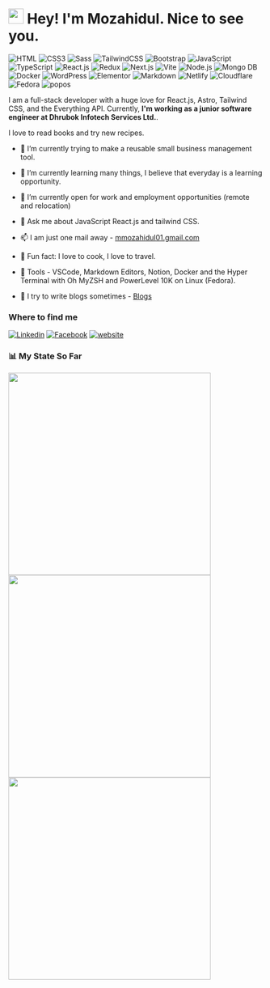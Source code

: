 <h1><img src="https://emojis.slackmojis.com/emojis/images/1531849430/4246/blob-sunglasses.gif?1531849430" width="30"/> Hey! I'm Mozahidul.  Nice to see you.</h1>

![HTML](https://img.shields.io/badge/HTML5-E34F26?style=flat-square&logo=html5&logoColor=white)
![CSS3](https://img.shields.io/badge/CSS3-1572B6?style=flat-square&logo=css3&logoColor=white)
![Sass](https://img.shields.io/badge/Sass-CC6699?style=flat-square&logo=sass&logoColor=white)
![TailwindCSS](https://img.shields.io/badge/Tailwind_CSS-38B2AC?style=flat-square&logo=tailwind-css&logoColor=white)
![Bootstrap](https://img.shields.io/badge/Bootstrap-563D7C?style=flat-square&logo=bootstrap&logoColor=white)
![JavaScript](https://img.shields.io/badge/JavaScript-F7DF1E?style=flat-square&logo=javascript&logoColor=black)
![TypeScript](https://img.shields.io/badge/TypeScript-007ACC?style=flat-square&logo=typescript&logoColor=white)
![React.js](https://img.shields.io/badge/React.js-0081CB?style=flat-square&logo=react&logoColor=61DAFB)
![Redux](https://img.shields.io/badge/Redux-764ABC?style=flat-square&logo=redux&logoColor=white)
![Next.js](https://img.shields.io/badge/Next.js-000000?style=flat-square&logo=nextdotjs&logoColor=white)
![Vite](https://img.shields.io/badge/Vite-593D88?style=flat-square&logo=vite&logoColor=white)
![Node.js](https://img.shields.io/badge/Node.js-43853D?style=flat-square&logo=node.js&logoColor=white)
![Mongo DB](https://img.shields.io/badge/MongoDB-47A248?style=flat-square&logo=mongodb&logoColor=white)
![Docker](https://img.shields.io/badge/Docker-0CC1F3?style=flat-square&logo=docker&logoColor=white)
![WordPress](https://img.shields.io/badge/Wordpress-21759B?style=flat-square&logo=wordpress&logoColor=white)
![Elementor](https://img.shields.io/badge/Elementor-9146FF?style=flat-square&logo=elementor&logoColor=white)
![Markdown](https://img.shields.io/badge/Markdown-000000?style=flat-square&logo=markdown&logoColor=white)
![Netlify](https://img.shields.io/badge/Netlify-00C7B7?style=flat-square&logo=netlify&logoColor=white)
![Cloudflare](https://img.shields.io/badge/Cloudflare-F38020?style=flat-square&logo=Cloudflare&logoColor=white)
![Fedora](https://img.shields.io/badge/Fedora-51A2DA?style=flat-square&logo=fedora&logoColor=white)
![popos](https://img.shields.io/badge/Pop!_OS-48B9C7?style=flat-square&logo=popos&logoColor=white)

I am a full-stack developer with a huge love for React.js, Astro, Tailwind CSS, and the Everything API. Currently, **I'm working as a junior software engineer at Dhrubok Infotech Services Ltd.**.

I love to read books and try new recipes.

- 🔭 I’m currently trying to make a reusable small business management tool.
- 🌱 I’m currently learning many things, I believe that everyday is a learning opportunity.
- 👯 I’m currently open for work and employment opportunities (remote and relocation)
- 💬 Ask me about JavaScript React.js and tailwind CSS.
- 📫 I am just one mail away - [mmozahidul01.gmail.com](mailto:mmozahidul01.gmail.com)

- :partying_face: Fun fact: I love to cook, I love to travel.
- :wrench: Tools - VSCode, Markdown Editors, Notion, Docker and the Hyper Terminal with Oh MyZSH and PowerLevel 10K on Linux (Fedora).
- :busts_in_silhouette: I try to write blogs sometimes - [Blogs](https://mozahidul01.netlify.app/blogs/)
  
### Where to find me

[![Linkedin](https://img.shields.io/badge/LinkedIn-0077B5?style=flat-square&logo=linkedin&logoColor=white)](https://www.linkedin.com/in/mozahidul01/) 
[![Facebook](https://img.shields.io/badge/Facebook-1877F2?style=flat-square&logo=facebook&logoColor=white)](https://facebook.com/mozahidul01)
[![website](https://img.shields.io/badge/MY%20Website-1DA1F2?style=flat-square)](https://mozahidul01.netlify.app)

### 📊 **My State So Far**

<div width="100%">
  <div width="410px"><img width="400px" align="left" src="https://github-readme-stats.vercel.app/api/wakatime?username=mozahidul01&layout=default&rlast_30_days&theme=vision-friendly-dark&custom_title=Spend%20My%20Time%20On" /></div>
  <div width="100%" >
    <img width="400px" align="center" src="https://github-readme-stats.vercel.app/api?username=mozahidul01&show_icons=true&theme=vision-friendly-dark" />
    <img width="400px" align="center" src="https://github-readme-stats.vercel.app/api/top-langs?username=mozahidul01&show_icons=true&locale=en&layout=compact&theme=vision-friendly-dark" /> 
  </div>
</div>
